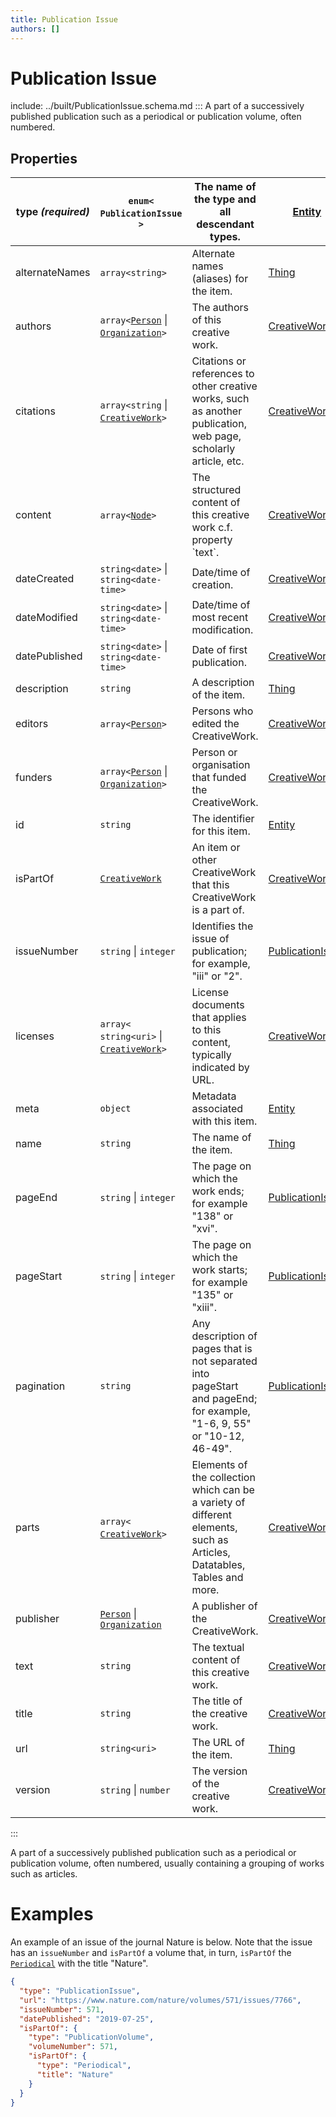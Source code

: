 ```yaml
---
title: Publication Issue
authors: []
---
```


# Publication Issue

include: ../built/PublicationIssue.schema.md
:::
A part of a successively published publication such as a periodical or publication volume, often numbered.

## Properties

| **type _(required)_** | `enum<`​`PublicationIssue`​`>`                                                  | The name of the type and all descendant types.                                                                          | [Entity](./Entity.html)                     |
| --------------------- | ------------------------------------------------------------------------------- | ----------------------------------------------------------------------------------------------------------------------- | ------------------------------------------- |
| alternateNames        | `array<`​`string`​`>`                                                           | Alternate names (aliases) for the item.                                                                                 | [Thing](./Thing.html)                       |
| authors               | `array<`​[`Person`](./Person.html) \| [`Organization`](./Organization.html)​`>` | The authors of this creative work.                                                                                      | [CreativeWork](./CreativeWork.html)         |
| citations             | `array<`​`string` \| [`CreativeWork`](./CreativeWork.html)​`>`                  | Citations or references to other creative works, such as another publication, web page, scholarly article, etc.         | [CreativeWork](./CreativeWork.html)         |
| content               | `array<`​[`Node`](./Node.html)​`>`                                              | The structured content of this creative work c.f. property \`text\`.                                                    | [CreativeWork](./CreativeWork.html)         |
| dateCreated           | `string<date>` \| `string<date-time>`                                           | Date/time of creation.                                                                                                  | [CreativeWork](./CreativeWork.html)         |
| dateModified          | `string<date>` \| `string<date-time>`                                           | Date/time of most recent modification.                                                                                  | [CreativeWork](./CreativeWork.html)         |
| datePublished         | `string<date>` \| `string<date-time>`                                           | Date of first publication.                                                                                              | [CreativeWork](./CreativeWork.html)         |
| description           | `string`                                                                        | A description of the item.                                                                                              | [Thing](./Thing.html)                       |
| editors               | `array<`​[`Person`](./Person.html)​`>`                                          | Persons who edited the CreativeWork.                                                                                    | [CreativeWork](./CreativeWork.html)         |
| funders               | `array<`​[`Person`](./Person.html) \| [`Organization`](./Organization.html)​`>` | Person or organisation that funded the CreativeWork.                                                                    | [CreativeWork](./CreativeWork.html)         |
| id                    | `string`                                                                        | The identifier for this item.                                                                                           | [Entity](./Entity.html)                     |
| isPartOf              | [`CreativeWork`](./CreativeWork.html)                                           | An item or other CreativeWork that this CreativeWork is a part of.                                                      | [CreativeWork](./CreativeWork.html)         |
| issueNumber           | `string` \| `integer`                                                           | Identifies the issue of publication; for example, "iii" or "2".                                                         | [PublicationIssue](./PublicationIssue.html) |
| licenses              | `array<`​`string<uri>` \| [`CreativeWork`](./CreativeWork.html)​`>`             | License documents that applies to this content, typically indicated by URL.                                             | [CreativeWork](./CreativeWork.html)         |
| meta                  | `object`                                                                        | Metadata associated with this item.                                                                                     | [Entity](./Entity.html)                     |
| name                  | `string`                                                                        | The name of the item.                                                                                                   | [Thing](./Thing.html)                       |
| pageEnd               | `string` \| `integer`                                                           | The page on which the work ends; for example "138" or "xvi".                                                            | [PublicationIssue](./PublicationIssue.html) |
| pageStart             | `string` \| `integer`                                                           | The page on which the work starts; for example "135" or "xiii".                                                         | [PublicationIssue](./PublicationIssue.html) |
| pagination            | `string`                                                                        | Any description of pages that is not separated into pageStart and pageEnd; for example, "1-6, 9, 55" or "10-12, 46-49". | [PublicationIssue](./PublicationIssue.html) |
| parts                 | `array<`​[`CreativeWork`](./CreativeWork.html)​`>`                              | Elements of the collection which can be a variety of different elements, such as Articles, Datatables, Tables and more. | [CreativeWork](./CreativeWork.html)         |
| publisher             | [`Person`](./Person.html) \| [`Organization`](./Organization.html)              | A publisher of the CreativeWork.                                                                                        | [CreativeWork](./CreativeWork.html)         |
| text                  | `string`                                                                        | The textual content of this creative work.                                                                              | [CreativeWork](./CreativeWork.html)         |
| title                 | `string`                                                                        | The title of the creative work.                                                                                         | [CreativeWork](./CreativeWork.html)         |
| url                   | `string<uri>`                                                                   | The URL of the item.                                                                                                    | [Thing](./Thing.html)                       |
| version               | `string` \| `number`                                                            | The version of the creative work.                                                                                       | [CreativeWork](./CreativeWork.html)         |

:::

A part of a successively published publication such as a periodical or publication volume, often numbered, usually
containing a grouping of works such as articles.

# Examples

An example of an issue of the journal Nature is below. Note that the issue has an `issueNumber` and `isPartOf` a volume that, in turn, `isPartOf` the [`Periodical`](./Periodical.html) with the title "Nature". 

```json validate
{
  "type": "PublicationIssue",
  "url": "https://www.nature.com/nature/volumes/571/issues/7766",
  "issueNumber": 571,
  "datePublished": "2019-07-25",
  "isPartOf": {
    "type": "PublicationVolume",
    "volumeNumber": 571,
    "isPartOf": {
      "type": "Periodical",
      "title": "Nature"
    }
  }
}
```
